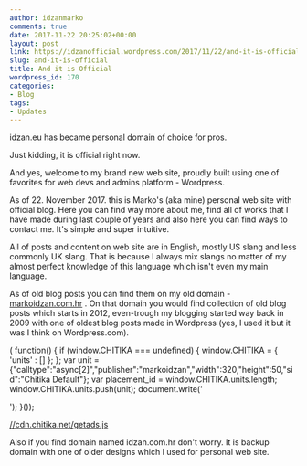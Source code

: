 ```yaml
---
author: idzanmarko
comments: true
date: 2017-11-22 20:25:02+00:00
layout: post
link: https://idzanofficial.wordpress.com/2017/11/22/and-it-is-official/
slug: and-it-is-official
title: And it is Official
wordpress_id: 170
categories:
- Blog
tags:
- Updates
---
```


idzan.eu has became personal domain of choice for pros.

Just kidding, it is official right now.

And yes, welcome to my brand new web site, proudly built using one of favorites for web devs and admins platform - Wordpress.

As of 22. November 2017. this is Marko's (aka mine) personal web site with official blog. Here you can find way more about me, find all of works that I have made during last couple of years and also here you can find ways to contact me. It's simple and super intuitive.

All of posts and content on web site are in English, mostly US slang and less commonly UK slang. That is because I always mix slangs no matter of my almost perfect knowledge of this language which isn't even my main language.

As of old blog posts you can find them on my old domain - [markoidzan.com.hr](https://markoidzan.com.hr) . On that domain you would find collection of old blog posts which starts in 2012, even-trough my blogging started way back in 2009 with one of oldest blog posts made in Wordpress (yes, I used it but it was I think on Wordpress.com).


  ( function() {
    if (window.CHITIKA === undefined) { window.CHITIKA = { 'units' : [] }; };
    var unit = {"calltype":"async[2]","publisher":"markoidzan","width":320,"height":50,"sid":"Chitika Default"};
    var placement_id = window.CHITIKA.units.length;
    window.CHITIKA.units.push(unit);
    document.write('

');
}());


[//cdn.chitika.net/getads.js](//cdn.chitika.net/getads.js)

Also if you find domain named idzan.com.hr don't worry. It is backup domain with one of older designs which I used for personal web site.
